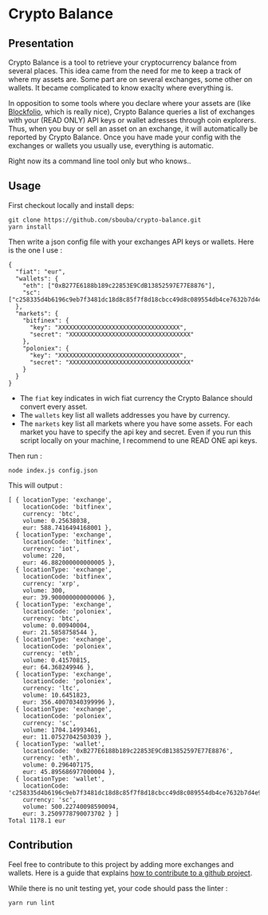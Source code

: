 # Crypto Balance

## Presentation
Crypto Balance is a tool to retrieve your cryptocurrency balance
from several places. This idea came from the need for me to keep
a track of where my assets are. Some part are on several exchanges,
some other on wallets. It became complicated to know exaclty where
everything is.

In opposition to some tools where you declare where your assets are
(like [Blockfolio](https://blockfolio.com/), which is really nice),
Crypto Balance queries a list of exchanges with your (READ ONLY) API keys
or wallet adresses through coin explorers. Thus, when you buy or sell an
asset on an exchange, it will automatically be reported by Crypto Balance.
Once you have made your config with the exchanges or wallets you usually
use, everything is automatic.

Right now its a command line tool only but who knows.. 

## Usage
First checkout locally and install deps:

```
git clone https://github.com/sbouba/crypto-balance.git
yarn install
```

Then write a json config file with your exchanges API keys or wallets. Here is the
one I use :

```
{
  "fiat": "eur",
  "wallets": {
    "eth": ["0xB277E6188b189c22853E9CdB13852597E77E8876"],
    "sc": ["c258335d4b6196c9eb7f3481dc18d8c85f7f8d18cbcc49d8c089554db4ce7632b7d4e985d916"]
  },
  "markets": {
    "bitfinex": {
      "key": "XXXXXXXXXXXXXXXXXXXXXXXXXXXXXXXXXX",
      "secret": "XXXXXXXXXXXXXXXXXXXXXXXXXXXXXXXXXX"
    },
    "poloniex": {
      "key": "XXXXXXXXXXXXXXXXXXXXXXXXXXXXXXXXXX",
      "secret": "XXXXXXXXXXXXXXXXXXXXXXXXXXXXXXXXXX"
    }
  }
}

```
- The `fiat` key indicates in wich fiat currency the Crypto Balance should convert every asset.
- The `wallets` key list all wallets addresses you have by currency.
- The `markets` key list all markets where you have some assets. For each market you have
to specify the api key and secret. Even if you run this script locally on your machine, I recommend to une READ ONE api keys.

Then run : 

`node index.js config.json`

This will output :

```
[ { locationType: 'exchange',
    locationCode: 'bitfinex',
    currency: 'btc',
    volume: 0.25638038,
    eur: 588.7416494168001 },
  { locationType: 'exchange',
    locationCode: 'bitfinex',
    currency: 'iot',
    volume: 220,
    eur: 46.882000000000005 },
  { locationType: 'exchange',
    locationCode: 'bitfinex',
    currency: 'xrp',
    volume: 300,
    eur: 39.900000000000006 },
  { locationType: 'exchange',
    locationCode: 'poloniex',
    currency: 'btc',
    volume: 0.00940004,
    eur: 21.5858758544 },
  { locationType: 'exchange',
    locationCode: 'poloniex',
    currency: 'eth',
    volume: 0.41570815,
    eur: 64.368249946 },
  { locationType: 'exchange',
    locationCode: 'poloniex',
    currency: 'ltc',
    volume: 10.6451823,
    eur: 356.40070340399996 },
  { locationType: 'exchange',
    locationCode: 'poloniex',
    currency: 'sc',
    volume: 1704.14993461,
    eur: 11.07527042503039 },
  { locationType: 'wallet',
    locationCode: '0xB277E6188b189c22853E9CdB13852597E77E8876',
    currency: 'eth',
    volume: 0.296407175,
    eur: 45.895686977000004 },
  { locationType: 'wallet',
    locationCode: 'c258335d4b6196c9eb7f3481dc18d8c85f7f8d18cbcc49d8c089554db4ce7632b7d4e985d916',
    currency: 'sc',
    volume: 500.22740098590094,
    eur: 3.2509778790073702 } ]
Total 1178.1 eur

```

## Contribution

Feel free to contribute to this project by adding more exchanges and 
wallets. Here is a guide that explains [how to contribute to a github 
project](https://akrabat.com/the-beginners-guide-to-contributing-to-a-github-project/).

While there is no unit testing yet, your code should pass the linter :
```
yarn run lint
```   